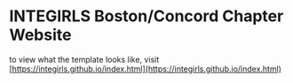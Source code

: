 # INTEGIRLS Boston/Concord Chapter Website
to view what the template looks like, visit [https://integirls.github.io/index.html](https://integirls.github.io/index.html)
